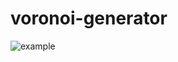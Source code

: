 # voronoi-generator

![example](https://github.com/wedkarz02/voronoi-generator/blob/master/generated-voronoi.ppm?raw=true)
